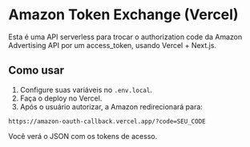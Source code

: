# Amazon Token Exchange (Vercel)

Esta é uma API serverless para trocar o authorization code da Amazon Advertising API por um access_token, usando Vercel + Next.js.

## Como usar

1. Configure suas variáveis no `.env.local`.
2. Faça o deploy no Vercel.
3. Após o usuário autorizar, a Amazon redirecionará para:

```
https://amazon-oauth-callback.vercel.app/?code=SEU_CODE
```

Você verá o JSON com os tokens de acesso.